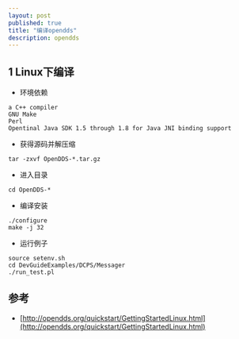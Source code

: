 ```yaml
---
layout: post
published: true
title: "编译opendds"
description: opendds
---
```

## 1 Linux下编译
- 环境依赖

```
a C++ compiler
GNU Make
Perl
Opentinal Java SDK 1.5 through 1.8 for Java JNI binding support
```

- 获得源码并解压缩

```
tar -zxvf OpenDDS-*.tar.gz
```

- 进入目录

```
cd OpenDDS-*
```

- 编译安装

```
./configure
make -j 32
```

- 运行例子

```
source setenv.sh
cd DevGuideExamples/DCPS/Messager
./run_test.pl
```

## 参考
- [http://opendds.org/quickstart/GettingStartedLinux.html](http://opendds.org/quickstart/GettingStartedLinux.html)
